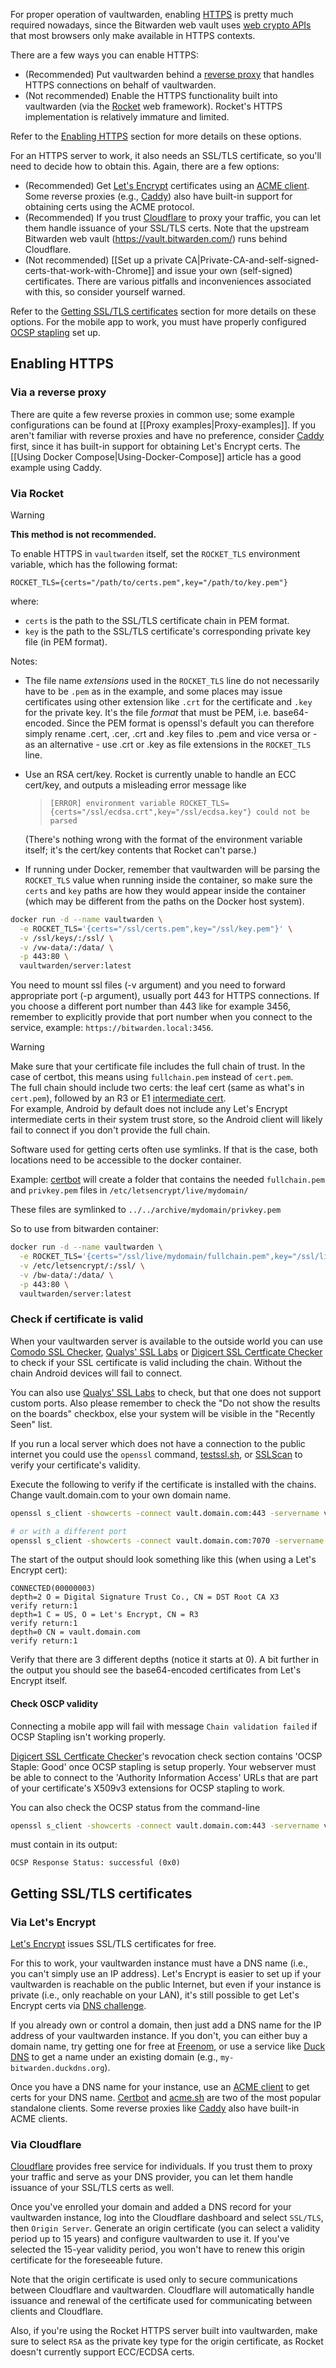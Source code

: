 For proper operation of vaultwarden, enabling [HTTPS](https://en.wikipedia.org/wiki/HTTPS) is pretty much required nowadays, since the Bitwarden web vault uses [web crypto APIs](https://developer.mozilla.org/en-US/docs/Web/API/SubtleCrypto) that most browsers only make available in HTTPS contexts.

There are a few ways you can enable HTTPS:

* (Recommended) Put vaultwarden behind a [reverse proxy](https://en.wikipedia.org/wiki/Reverse_proxy) that handles HTTPS connections on behalf of vaultwarden.
* (Not recommended) Enable the HTTPS functionality built into vaultwarden (via the [Rocket](https://rocket.rs/) web framework). Rocket's HTTPS implementation is relatively immature and limited.

Refer to the [Enabling HTTPS](#enabling-https) section for more details on these options.

For an HTTPS server to work, it also needs an SSL/TLS certificate, so you'll need to decide how to obtain this. Again, there are a few options:

* (Recommended) Get [Let's Encrypt](https://letsencrypt.org/) certificates using an [ACME client](https://letsencrypt.org/docs/client-options/). Some reverse proxies (e.g., [Caddy](https://caddyserver.com/)) also have built-in support for obtaining certs using the ACME protocol.
* (Recommended) If you trust [Cloudflare](https://www.cloudflare.com/) to proxy your traffic, you can let them handle issuance of your SSL/TLS certs. Note that the upstream Bitwarden web vault (https://vault.bitwarden.com/) runs behind Cloudflare.
* (Not recommended) [[Set up a private CA|Private-CA-and-self-signed-certs-that-work-with-Chrome]] and issue your own (self-signed) certificates. There are various pitfalls and inconveniences associated with this, so consider yourself warned.

Refer to the [Getting SSL/TLS certificates](#getting-ssltls-certificates) section for more details on these options. For the mobile app to work, you must have properly configured [OCSP stapling](https://en.wikipedia.org/wiki/OCSP_stapling) set up.

## Enabling HTTPS

### Via a reverse proxy

There are quite a few reverse proxies in common use; some example configurations can be found at [[Proxy examples|Proxy-examples]]. If you aren't familiar with reverse proxies and have no preference, consider [Caddy](https://caddyserver.com/) first, since it has built-in support for obtaining Let's Encrypt certs. The [[Using Docker Compose|Using-Docker-Compose]] article has a good example using Caddy.

### Via Rocket

> [!WARNING]
> **This method is not recommended.**

To enable HTTPS in `vaultwarden` itself, set the `ROCKET_TLS` environment variable, which has the following format:
```
ROCKET_TLS={certs="/path/to/certs.pem",key="/path/to/key.pem"}
```
where:
* `certs` is the path to the SSL/TLS certificate chain in PEM format.
* `key` is the path to the SSL/TLS certificate's corresponding private key file (in PEM format).

Notes:
* The file name _extensions_ used in the `ROCKET_TLS` line do not necessarily have to be `.pem` as in the example, and some places may issue certificates using other extension like `.crt` for the certificate and `.key` for the private key. It's the file _format_ that must be PEM, i.e. base64-encoded. Since the PEM format is openssl's default you can therefore simply rename .cert, .cer, .crt and .key files to .pem and vice versa or - as an alternative - use .crt or .key as file extensions in the `ROCKET_TLS` line.
* Use an RSA cert/key. Rocket is currently unable to handle an ECC cert/key, and outputs a misleading error message like

  > `[ERROR] environment variable ROCKET_TLS={certs="/ssl/ecdsa.crt",key="/ssl/ecdsa.key"} could not be parsed`

  (There's nothing wrong with the format of the environment variable itself; it's the cert/key contents that Rocket can't parse.)
* If running under Docker, remember that vaultwarden will be parsing the `ROCKET_TLS` value when running inside the container, so make sure the `certs` and `key` paths are how they would appear inside the container (which may be different from the paths on the Docker host system).

```sh
docker run -d --name vaultwarden \
  -e ROCKET_TLS='{certs="/ssl/certs.pem",key="/ssl/key.pem"}' \
  -v /ssl/keys/:/ssl/ \
  -v /vw-data/:/data/ \
  -p 443:80 \
  vaultwarden/server:latest
```

You need to mount ssl files (-v argument) and you need to forward appropriate port (-p argument), usually port 443 for HTTPS connections. If you choose a different port number than 443 like for example 3456, remember to explicitly provide that port number when you connect to the service, example: `https://bitwarden.local:3456`.

> [!WARNING]
> Make sure that your certificate file includes the full chain of trust. In the case of certbot, this means using `fullchain.pem` instead of `cert.pem`.  
> The full chain should include two certs: the leaf cert (same as what's in `cert.pem`), followed by an R3 or E1 [intermediate cert](https://letsencrypt.org/certificates/#intermediate-certificates).  
> For example, Android by default does not include any Let's Encrypt intermediate certs in their system trust store, so the Android client will likely fail to connect if you don't provide the full chain.

Software used for getting certs often use symlinks. If that is the case, both locations need to be accessible to the docker container.

Example: [certbot](https://certbot.eff.org/) will create a folder that contains the needed `fullchain.pem` and `privkey.pem` files in `/etc/letsencrypt/live/mydomain/`

These files are symlinked to `../../archive/mydomain/privkey.pem`

So to use from bitwarden container:

```sh
docker run -d --name vaultwarden \
  -e ROCKET_TLS='{certs="/ssl/live/mydomain/fullchain.pem",key="/ssl/live/mydomain/privkey.pem"}' \
  -v /etc/letsencrypt/:/ssl/ \
  -v /bw-data/:/data/ \
  -p 443:80 \
  vaultwarden/server:latest
```

### Check if certificate is valid

When your vaultwarden server is available to the outside world you can use [Comodo SSL Checker](https://comodosslstore.com/ssltools/ssl-checker.php), [Qualys' SSL Labs](https://www.ssllabs.com/ssltest/) or [Digicert SSL Certficate Checker](https://www.digicert.com/help/) to check if your SSL certificate is valid including the chain. Without the chain Android devices will fail to connect.

You can also use [Qualys' SSL Labs](https://www.ssllabs.com/ssltest/analyze.html) to check, but that one does not support custom ports. Also please remember to check the "Do not show the results on the boards" checkbox, else your system will be visible in the "Recently Seen" list.

If you run a local server which does not have a connection to the public internet you could use the `openssl` command, [testssl.sh](https://testssl.sh/), or [SSLScan](https://github.com/rbsec/sslscan/) to verify your certificate's validity.

Execute the following to verify if the certificate is installed with the chains.
Change vault.domain.com to your own domain name.
```bash
openssl s_client -showcerts -connect vault.domain.com:443 -servername vault.domain.com 

# or with a different port
openssl s_client -showcerts -connect vault.domain.com:7070 -servername vault.domain.com
```
The start of the output should look something like this (when using a Let's Encrypt cert):
```
CONNECTED(00000003)
depth=2 O = Digital Signature Trust Co., CN = DST Root CA X3
verify return:1
depth=1 C = US, O = Let's Encrypt, CN = R3
verify return:1
depth=0 CN = vault.domain.com
verify return:1
```

Verify that there are 3 different depths (notice it starts at 0).
A bit further in the output you should see the base64-encoded certificates from Let's Encrypt itself.

#### Check OSCP validity

Connecting a mobile app will fail with message `Chain validation failed` if OCSP Stapling isn't working properly.

[Digicert SSL Certficate Checker](https://www.digicert.com/help/)'s revocation check section contains 'OCSP Staple: 	Good' once OCSP stapling is setup properly. Your webserver must be able to connect to the 'Authority Information Access' URLs that are part of your certificate's X509v3 extensions for OCSP stapling to work.

You can also check the OCSP status from the command-line

```sh
openssl s_client -showcerts -connect vault.domain.com:443 -servername vault.domain.com -status
```

must contain in its output:

    OCSP Response Status: successful (0x0)

## Getting SSL/TLS certificates

### Via Let's Encrypt

[Let's Encrypt](https://letsencrypt.org/) issues SSL/TLS certificates for free.

For this to work, your vaultwarden instance must have a DNS name (i.e., you can't simply use an IP address). Let's Encrypt is easier to set up if your vaultwarden is reachable on the public Internet, but even if your instance is private (i.e., only reachable on your LAN), it's still possible to get Let's Encrypt certs via [DNS challenge](Running-a-private-vaultwarden-instance-with-Let's-Encrypt-certs).

If you already own or control a domain, then just add a DNS name for the IP address of your vaultwarden instance. If you don't, you can either buy a domain name, try getting one for free at [Freenom](https://www.freenom.com/), or use a service like [Duck DNS](https://www.duckdns.org/) to get a name under an existing domain (e.g., `my-bitwarden.duckdns.org`).

Once you have a DNS name for your instance, use an [ACME client](https://letsencrypt.org/docs/client-options/) to get certs for your DNS name. [Certbot](https://certbot.eff.org/) and [acme.sh](https://github.com/acmesh-official/acme.sh) are two of the most popular standalone clients. Some reverse proxies like [Caddy](https://caddyserver.com/) also have built-in ACME clients.

### Via Cloudflare

[Cloudflare](https://www.cloudflare.com/) provides free service for individuals. If you trust them to proxy your traffic and serve as your DNS provider, you can let them handle issuance of your SSL/TLS certs as well.

Once you've enrolled your domain and added a DNS record for your vaultwarden instance, log into the Cloudflare dashboard and select `SSL/TLS`, then `Origin Server`. Generate an origin certificate (you can select a validity period up to 15 years) and configure vaultwarden to use it. If you've selected the 15-year validity period, you won't have to renew this origin certificate for the foreseeable future.

Note that the origin certificate is used only to secure communications between Cloudflare and vaultwarden. Cloudflare will automatically handle issuance and renewal of the certificate used for communicating between clients and Cloudflare.

Also, if you're using the Rocket HTTPS server built into vaultwarden, make sure to select `RSA` as the private key type for the origin certificate, as Rocket doesn't currently support ECC/ECDSA certs.
